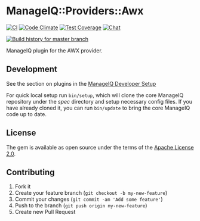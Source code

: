 # ManageIQ::Providers::Awx

[![CI](https://github.com/ManageIQ/manageiq-providers-awx/actions/workflows/ci.yaml/badge.svg)](https://github.com/ManageIQ/manageiq-providers-awx/actions/workflows/ci.yaml)
[![Code Climate](https://codeclimate.com/github/ManageIQ/manageiq-providers-awx.svg)](https://codeclimate.com/github/ManageIQ/manageiq-providers-awx)
[![Test Coverage](https://codeclimate.com/github/ManageIQ/manageiq-providers-awx/badges/coverage.svg)](https://codeclimate.com/github/ManageIQ/manageiq-providers-awx/coverage)
[![Chat](https://badges.gitter.im/Join%20Chat.svg)](https://gitter.im/ManageIQ/manageiq-providers-ansible_tower?utm_source=badge&utm_medium=badge&utm_campaign=pr-badge&utm_content=badge)

[![Build history for master branch](https://buildstats.info/github/chart/ManageIQ/manageiq-providers-awx?branch=master&buildCount=50&includeBuildsFromPullRequest=false&showstats=false)](https://github.com/ManageIQ/manageiq-providers-awx/actions?query=branch%3Amaster)

ManageIQ plugin for the AWX provider.

## Development

See the section on plugins in the [ManageIQ Developer Setup](http://manageiq.org/docs/guides/developer_setup/plugins)

For quick local setup run `bin/setup`, which will clone the core ManageIQ repository under the *spec* directory and setup necessary config files. If you have already cloned it, you can run `bin/update` to bring the core ManageIQ code up to date.

## License

The gem is available as open source under the terms of the [Apache License 2.0](http://www.apache.org/licenses/LICENSE-2.0).

## Contributing

1. Fork it
2. Create your feature branch (`git checkout -b my-new-feature`)
3. Commit your changes (`git commit -am 'Add some feature'`)
4. Push to the branch (`git push origin my-new-feature`)
5. Create new Pull Request
